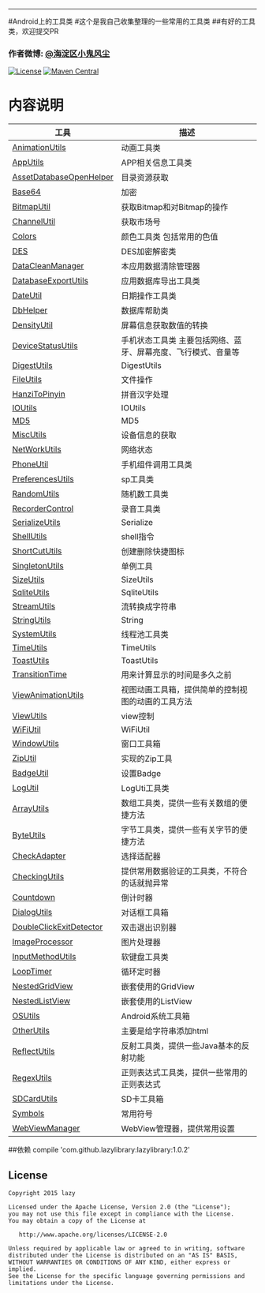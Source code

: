
-------------
#Android上的工具类
#这个是我自己收集整理的一些常用的工具类
##有好的工具类，欢迎提交PR
### 作者微博: [@海淀区小鬼风尘](http://weibo.com/2675061813/profile?topnav=1&wvr=6)

[![License](https://img.shields.io/badge/license-Apache%202-green.svg)](https://www.apache.org/licenses/LICENSE-2.0)
[![Maven Central](https://img.shields.io/bintray/v/gcssloop/maven/sutil.svg)](https://bintray.com/gcssloop/maven/sutil/view)


# 内容说明
 工具 | 描述
 ---  | ---
 [AnimationUtils](https://github.com/l123456789jy/Lazy/blob/master/lazylibrary/src/main/java/com/github/lazylibrary/util/AnimationUtils.java)| 动画工具类
 [AppUtils](https://github.com/l123456789jy/Lazy/blob/master/lazylibrary/src/main/java/com/github/lazylibrary/util/AppUtils.java)| APP相关信息工具类
 [AssetDatabaseOpenHelper](https://github.com/l123456789jy/Lazy/blob/master/lazylibrary/src/main/java/com/github/lazylibrary/util/AssetDatabaseOpenHelper.java)| 目录资源获取
 [Base64](https://github.com/l123456789jy/Lazy/blob/master/lazylibrary/src/main/java/com/github/lazylibrary/util/Base64.java)| 加密
 [BitmapUtil](https://github.com/l123456789jy/Lazy/blob/master/lazylibrary/src/main/java/com/github/lazylibrary/util/BitmapUtil.java)| 获取Bitmap和对Bitmap的操作
  [ChannelUtil](https://github.com/l123456789jy/Lazy/blob/master/lazylibrary/src/main/java/com/github/lazylibrary/util/ChannelUtil.java)| 获取市场号
  [Colors](https://github.com/l123456789jy/Lazy/blob/master/lazylibrary/src/main/java/com/github/lazylibrary/util/Colors.java)| 颜色工具类 包括常用的色值
  [DES](https://github.com/l123456789jy/Lazy/blob/master/lazylibrary/src/main/java/com/github/lazylibrary/util/DES.java)| DES加密解密类
  [DataCleanManager](https://github.com/l123456789jy/Lazy/blob/master/lazylibrary/src/main/java/com/github/lazylibrary/util/DataCleanManager.java)| 本应用数据清除管理器
  [DatabaseExportUtils](https://github.com/l123456789jy/Lazy/blob/master/lazylibrary/src/main/java/com/github/lazylibrary/util/DatabaseExportUtils.java)| 应用数据库导出工具类
  [DateUtil](https://github.com/l123456789jy/Lazy/blob/master/lazylibrary/src/main/java/com/github/lazylibrary/util/DateUtil.java)| 日期操作工具类
  [DbHelper](https://github.com/l123456789jy/Lazy/blob/master/lazylibrary/src/main/java/com/github/lazylibrary/util/DbHelper.java)| 数据库帮助类
  [DensityUtil](https://github.com/l123456789jy/Lazy/blob/master/lazylibrary/src/main/java/com/github/lazylibrary/util/DensityUtil.java)| 屏幕信息获取数值的转换
  [DeviceStatusUtils](https://github.com/l123456789jy/Lazy/blob/master/lazylibrary/src/main/java/com/github/lazylibrary/util/DeviceStatusUtils.java)| 手机状态工具类 主要包括网络、蓝牙、屏幕亮度、飞行模式、音量等
  [DigestUtils](https://github.com/l123456789jy/Lazy/blob/master/lazylibrary/src/main/java/com/github/lazylibrary/util/DigestUtils.java)| DigestUtils
  [FileUtils](https://github.com/l123456789jy/Lazy/blob/master/lazylibrary/src/main/java/com/github/lazylibrary/util/FileUtils.java)| 文件操作
  [HanziToPinyin](https://github.com/l123456789jy/Lazy/blob/master/lazylibrary/src/main/java/com/github/lazylibrary/util/HanziToPinyin.java)| 拼音汉字处理
  [IOUtils](https://github.com/l123456789jy/Lazy/blob/master/lazylibrary/src/main/java/com/github/lazylibrary/util/IOUtils.java)| IOUtils
  [MD5](https://github.com/l123456789jy/Lazy/blob/master/lazylibrary/src/main/java/com/github/lazylibrary/util/MD5.java)| MD5
  [MiscUtils](https://github.com/l123456789jy/Lazy/blob/master/lazylibrary/src/main/java/com/github/lazylibrary/util/MiscUtils.java)| 设备信息的获取
  [NetWorkUtils](https://github.com/l123456789jy/Lazy/blob/master/lazylibrary/src/main/java/com/github/lazylibrary/util/NetWorkUtils.java)| 网络状态
  [PhoneUtil](https://github.com/l123456789jy/Lazy/blob/master/lazylibrary/src/main/java/com/github/lazylibrary/util/PhoneUtil.java)| 手机组件调用工具类
  [PreferencesUtils](https://github.com/l123456789jy/Lazy/blob/master/lazylibrary/src/main/java/com/github/lazylibrary/util/PreferencesUtils.java)| sp工具类
  [RandomUtils](https://github.com/l123456789jy/Lazy/blob/master/lazylibrary/src/main/java/com/github/lazylibrary/util/RandomUtils.java)| 随机数工具类
  [RecorderControl](https://github.com/l123456789jy/Lazy/blob/master/lazylibrary/src/main/java/com/github/lazylibrary/util/RecorderControl.java)| 录音工具类
  [SerializeUtils](https://github.com/l123456789jy/Lazy/blob/master/lazylibrary/src/main/java/com/github/lazylibrary/util/SerializeUtils.java)| Serialize
  [ShellUtils](https://github.com/l123456789jy/Lazy/blob/master/lazylibrary/src/main/java/com/github/lazylibrary/util/ShellUtils.java)| shell指令
  [ShortCutUtils](https://github.com/l123456789jy/Lazy/blob/master/lazylibrary/src/main/java/com/github/lazylibrary/util/ShortCutUtils.java)| 创建删除快捷图标
 [SingletonUtils](https://github.com/l123456789jy/Lazy/blob/master/lazylibrary/src/main/java/com/github/lazylibrary/util/SingletonUtils.java)| 单例工具
 [SizeUtils](https://github.com/l123456789jy/Lazy/blob/master/lazylibrary/src/main/java/com/github/lazylibrary/util/SizeUtils.java)| SizeUtils
 [SqliteUtils](https://github.com/l123456789jy/Lazy/blob/master/lazylibrary/src/main/java/com/github/lazylibrary/util/SqliteUtils.java)| SqliteUtils
 [StreamUtils](https://github.com/l123456789jy/Lazy/blob/master/lazylibrary/src/main/java/com/github/lazylibrary/util/StreamUtils.java)| 流转换成字符串
 [StringUtils](https://github.com/l123456789jy/Lazy/blob/master/lazylibrary/src/main/java/com/github/lazylibrary/util/StringUtils.java)| String
 [SystemUtils](https://github.com/l123456789jy/Lazy/blob/master/lazylibrary/src/main/java/com/github/lazylibrary/util/SystemUtils.java)| 线程池工具类
 [TimeUtils](https://github.com/l123456789jy/Lazy/blob/master/lazylibrary/src/main/java/com/github/lazylibrary/util/TimeUtils.java)| TimeUtils
 [ToastUtils](https://github.com/l123456789jy/Lazy/blob/master/lazylibrary/src/main/java/com/github/lazylibrary/util/ToastUtils.java)| ToastUtils
 [TransitionTime](https://github.com/l123456789jy/Lazy/blob/master/lazylibrary/src/main/java/com/github/lazylibrary/util/TransitionTime.java)|用来计算显示的时间是多久之前
 [ViewAnimationUtils](https://github.com/l123456789jy/Lazy/blob/master/lazylibrary/src/main/java/com/github/lazylibrary/util/ViewAnimationUtils.java)|视图动画工具箱，提供简单的控制视图的动画的工具方法
 [ViewUtils](https://github.com/l123456789jy/Lazy/blob/master/lazylibrary/src/main/java/com/github/lazylibrary/util/ViewUtils.java)|view控制
 [WiFiUtil](https://github.com/l123456789jy/Lazy/blob/master/lazylibrary/src/main/java/com/github/lazylibrary/util/WiFiUtil.java)|WiFiUtil
 [WindowUtils](https://github.com/l123456789jy/Lazy/blob/master/lazylibrary/src/main/java/com/github/lazylibrary/util/WindowUtils.java)|窗口工具箱
 [ZipUtil](https://github.com/l123456789jy/Lazy/blob/master/lazylibrary/src/main/java/com/github/lazylibrary/util/ZipUtil.java)|实现的Zip工具
 [BadgeUtil](https://github.com/l123456789jy/Lazy/blob/master/lazylibrary/src/main/java/com/github/lazylibrary/util/BadgeUtil.java)|设置Badge
 [LogUtil](https://github.com/l123456789jy/Lazy/blob/master/lazylibrary/src/main/java/com/github/lazylibrary/util/LogUtil.java)|LogUti工具类
 [ArrayUtils](https://github.com/l123456789jy/Lazy/blob/master/lazylibrary/src/main/java/com/github/lazylibrary/util/ArrayUtils.java)|数组工具类，提供一些有关数组的便捷方法
 [ByteUtils](https://github.com/l123456789jy/Lazy/blob/master/lazylibrary/src/main/java/com/github/lazylibrary/util/ByteUtils.java)|字节工具类，提供一些有关字节的便捷方法
 [CheckAdapter](https://github.com/l123456789jy/Lazy/blob/master/lazylibrary/src/main/java/com/github/lazylibrary/util/CheckAdapter.java)|选择适配器
[CheckingUtils](https://github.com/l123456789jy/Lazy/blob/master/lazylibrary/src/main/java/com/github/lazylibrary/util/CheckingUtils.java)|提供常用数据验证的工具类，不符合的话就抛异常
[Countdown](https://github.com/l123456789jy/Lazy/blob/master/lazylibrary/src/main/java/com/github/lazylibrary/util/Countdown.java)|倒计时器
[DialogUtils](https://github.com/l123456789jy/Lazy/blob/master/lazylibrary/src/main/java/com/github/lazylibrary/util/DialogUtils.java)|对话框工具箱
[DoubleClickExitDetector](https://github.com/l123456789jy/Lazy/blob/master/lazylibrary/src/main/java/com/github/lazylibrary/util/DoubleClickExitDetector.java)|双击退出识别器
[ImageProcessor](https://github.com/l123456789jy/Lazy/blob/master/lazylibrary/src/main/java/com/github/lazylibrary/util/ImageProcessor.java)|图片处理器
[InputMethodUtils](https://github.com/l123456789jy/Lazy/blob/master/lazylibrary/src/main/java/com/github/lazylibrary/util/InputMethodUtils.java)|软键盘工具类
[LoopTimer](https://github.com/l123456789jy/Lazy/blob/master/lazylibrary/src/main/java/com/github/lazylibrary/util/LoopTimer.java)|循环定时器
[NestedGridView](https://github.com/l123456789jy/Lazy/blob/master/lazylibrary/src/main/java/com/github/lazylibrary/util/NestedGridView.java)|嵌套使用的GridView
[NestedListView](https://github.com/l123456789jy/Lazy/blob/master/lazylibrary/src/main/java/com/github/lazylibrary/util/NestedListView.java)|嵌套使用的ListView
[OSUtils](https://github.com/l123456789jy/Lazy/blob/master/lazylibrary/src/main/java/com/github/lazylibrary/util/OSUtils.java)|Android系统工具箱
[OtherUtils](https://github.com/l123456789jy/Lazy/blob/master/lazylibrary/src/main/java/com/github/lazylibrary/util/OtherUtils.java)|主要是给字符串添加html
[ReflectUtils](https://github.com/l123456789jy/Lazy/blob/master/lazylibrary/src/main/java/com/github/lazylibrary/util/ReflectUtils.java)|反射工具类，提供一些Java基本的反射功能
[RegexUtils](https://github.com/l123456789jy/Lazy/blob/master/lazylibrary/src/main/java/com/github/lazylibrary/util/RegexUtils.java)|正则表达式工具类，提供一些常用的正则表达式
[SDCardUtils](https://github.com/l123456789jy/Lazy/blob/master/lazylibrary/src/main/java/com/github/lazylibrary/util/SDCardUtils.java)|SD卡工具箱
[Symbols](https://github.com/l123456789jy/Lazy/blob/master/lazylibrary/src/main/java/com/github/lazylibrary/util/Symbols.java)|常用符号
[WebViewManager](https://github.com/l123456789jy/Lazy/blob/master/lazylibrary/src/main/java/com/github/lazylibrary/util/WebViewManager.java)|WebView管理器，提供常用设置




##依赖
          compile 'com.github.lazylibrary:lazylibrary:1.0.2'


## License

    Copyright 2015 lazy

    Licensed under the Apache License, Version 2.0 (the "License");
    you may not use this file except in compliance with the License.
    You may obtain a copy of the License at

       http://www.apache.org/licenses/LICENSE-2.0

    Unless required by applicable law or agreed to in writing, software
    distributed under the License is distributed on an "AS IS" BASIS,
    WITHOUT WARRANTIES OR CONDITIONS OF ANY KIND, either express or implied.
    See the License for the specific language governing permissions and
    limitations under the License.

